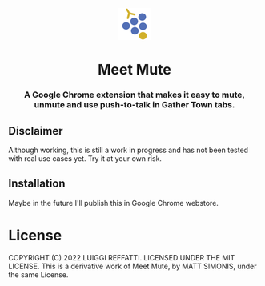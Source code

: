<p align="center">
<img src="https://raw.githubusercontent.com/Aeradon/gather-mute/master/assets/logo.png" alt="Gather Mute" style="max-width:100%;" width="64" height="64">
</p>

<h1 align="center">Meet Mute</h1>
<h3 align="center">A Google Chrome extension that makes it easy to mute, unmute and use push-to-talk in Gather Town tabs.</h3>

## Disclaimer

Although working, this is still a work in progress and has not been tested with real use cases yet.
Try it at your own risk.

## Installation

Maybe in the future I'll publish this in Google Chrome webstore.

<!-- [<img src="install.png" width="175px">][webstore-url] -->
<!-- [webstore-url]: https://chrome.google.com/webstore/detail/meet-mute/dkgoclojlihiolngeagmhkjiglmoeeic -->

# License

COPYRIGHT (C) 2022 LUIGGI REFFATTI. LICENSED UNDER THE MIT LICENSE.
This is a derivative work of Meet Mute, by MATT SIMONIS, under the same License.
